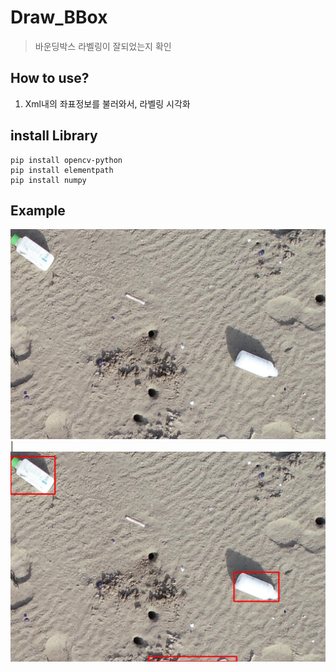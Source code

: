 # Draw_BBox
> 바운딩박스 라벨링이 잘되었는지 확인

## How to use?
1. Xml내의 좌표정보를 불러와서, 라벨링 시각화

## install Library
```
pip install opencv-python
pip install elementpath
pip install numpy
```
## Example
![origin](Example_image/origin.jpg) | ![draw](Example_image/draw.jpg) 

